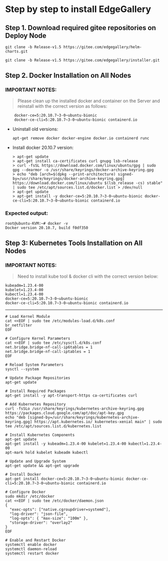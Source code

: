 # Step by step to install EdgeGallery
## Step 1. Download required gitee repositories on Deploy Node
`git clone -b Release-v1.5 https://gitee.com/edgegallery/helm-charts.git`

`git clone -b Release-v1.5 https://gitee.com/edgegallery/installer.git`

## Step 2. Docker Installation on All Nodes

### IMPORTANT NOTES: 
> Please clean up the installed docker and container on the Server and reinstall with the correct version as follows:						
						
```log
    docker-ce=5:20.10.7~3-0~ubuntu-bionic 						
    docker-ce-cli=5:20.10.7~3-0~ubuntu-bionic containerd.io
```				 	


* Uninstall old versions:

    `apt-get remove docker docker-engine docker.io containerd runc`

* Install docker 20.10.7 version:
    ```shell 
    > apt-get update
    > apt-get install ca-certificates curl gnupg lsb-release
    > curl -fsSL https://download.docker.com/linux/ubuntu/gpg | sudo gpg --dearmor -o /usr/share/keyrings/docker-archive-keyring.gpg
    > echo "deb [arch=$(dpkg --print-architecture) signed-by=/usr/share/keyrings/docker-archive-keyring.gpg] https://download.docker.com/linux/ubuntu $(lsb_release -cs) stable" | sudo tee /etc/apt/sources.list.d/docker.list > /dev/null
    > apt-get update
    > apt-get install -y docker-ce=5:20.10.7~3-0~ubuntu-bionic docker-ce-cli=5:20.10.7~3-0~ubuntu-bionic containerd.io

### Expected output: 
```log
root@ubuntu-KVM:~# docker -v
Docker version 20.10.7, build f0df350 
```

## Step 3: Kubernetes Tools Installation on All Nodes

### IMPORTANT NOTES: 

> Need to install kube tool & docker cli with the correct version below:

```log 
kubeadm=1.23.4-00 						
kubelet=1.23.4-00 						
kubectl=1.23.4-00						
docker-ce=5:20.10.7~3-0~ubuntu-bionic 						
docker-ce-cli=5:20.10.7~3-0~ubuntu-bionic containerd.io						
```
---
```shell 
# Load Kernel Module
cat <<EOF | sudo tee /etc/modules-load.d/k8s.conf
br_netfilter
EOF

# Configure Kernel Parameters
cat <<EOF | sudo tee /etc/sysctl.d/k8s.conf
net.bridge.bridge-nf-call-ip6tables = 1
net.bridge.bridge-nf-call-iptables = 1
EOF

# Reload System Parameters
sysctl --system

# Update Package Repositories
apt-get update

# Install Required Packages
apt-get install -y apt-transport-https ca-certificates curl

# Add Kubernetes Repository
curl -fsSLo /usr/share/keyrings/kubernetes-archive-keyring.gpg https://packages.cloud.google.com/apt/doc/apt-key.gpg
echo "deb [signed-by=/usr/share/keyrings/kubernetes-archive-keyring.gpg] https://apt.kubernetes.io/ kubernetes-xenial main" | sudo tee /etc/apt/sources.list.d/kubernetes.list

# Install Kubernetes Components
apt-get update
apt-get install -y kubeadm=1.23.4-00 kubelet=1.23.4-00 kubectl=1.23.4-00
apt-mark hold kubelet kubeadm kubectl

# Update and Upgrade System
apt-get update && apt-get upgrade

# Install Docker
apt-get install docker-ce=5:20.10.7~3-0~ubuntu-bionic docker-ce-cli=5:20.10.7~3-0~ubuntu-bionic containerd.io

# Configure Docker
sudo mkdir /etc/docker
cat <<EOF | sudo tee /etc/docker/daemon.json
{
  "exec-opts": ["native.cgroupdriver=systemd"],
  "log-driver": "json-file",
  "log-opts": { "max-size": "100m" },
  "storage-driver": "overlay2"
}
EOF

# Enable and Restart Docker
systemctl enable docker
systemctl daemon-reload
systemctl restart docker

```

    